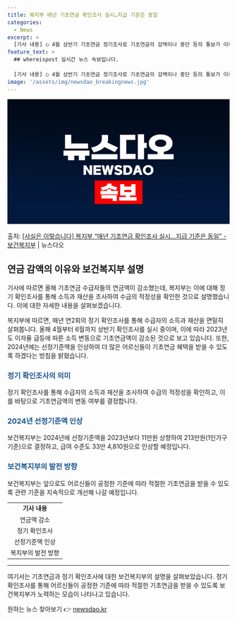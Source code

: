 ```yaml
---
title: 복지부 매년 기초연금 확인조사 실시…지급 기준은 동일
categories:
  - News
excerpt: >
  [기사 내용] ○ 4월 상반기 기초연금 정기조사로 기초연금의 감액이나 중단 등의 통보가 이루어지는데 올해는 …
feature_text: >
  ## whereispost 실시간 뉴스 속보입니다.

  [기사 내용] ○ 4월 상반기 기초연금 정기조사로 기초연금의 감액이나 중단 등의 통보가 이루어지는데 올해는 …
image: '/assets/img/newsdao_breakingnews.jpg'
---
```


![뉴스다오 속보](/assets/img/newsdao_breakingnews.jpg)

<p>출처: <a href="https://newsdao.kr/3762" rel="dofollow">[사실은 이렇습니다] 복지부 “매년 기초연금 확인조사 실시…지급 기준은 동일” - 보건복지부</a> | 뉴스다오</p>

<h2 data-ke-size="size26">연금 감액의 이유와 보건복지부 설명</h2>

기사에 따르면 올해 기초연금 수급자들의 연금액이 감소했는데, 복지부는 이에 대해 정기 확인조사를 통해 소득과 재산을 조사하여 수급의 적정성을 확인한 것으로 설명했습니다. 이에 대한 자세한 내용을 살펴보겠습니다.

<p data-ke-size="size16">복지부에 따르면, 매년 연2회의 정기 확인조사를 통해 수급자의 소득과 재산을 면밀히 살펴봅니다. 올해 4월부터 6월까지 상반기 확인조사를 실시 중이며, 이에 따라 2023년도 이자율 급등에 따른 소득 변동으로 기초연금액이 감소된 것으로 보고 있습니다. 또한, 2024년에는 선정기준액을 인상하여 더 많은 어르신들이 기초연금 혜택을 받을 수 있도록 하겠다는 방침을 밝혔습니다.</p>

<h3><b><span style="color: #1a5490;">정기 확인조사의 의미</span></b></h3>
<p data-ke-size="size16">정기 확인조사를 통해 수급자의 소득과 재산을 조사하여 수급의 적정성을 확인하고, 이를 바탕으로 기초연금액의 변동 여부를 결정합니다.</p>

<h3><b><span style="color: #1a5490;">2024년 선정기준액 인상</span></b></h3>
<p data-ke-size="size16">보건복지부는 2024년에 선정기준액을 2023년보다 11만원 상향하여 213만원(1인가구 기준)으로 결정하고, 급여 수준도 33만 4,810원으로 인상할 예정입니다.</p>

<h3><b><span style="color: #1a5490;">보건복지부의 발전 방향</span></b></h3>
<p data-ke-size="size16">보건복지부는 앞으로도 어르신들이 공정한 기준에 따라 적절한 기초연금을 받을 수 있도록 관련 기준을 지속적으로 개선해 나갈 예정입니다.</p>

<table>
	<tbody>
		<tr>
			<td style="text-align: center; height: 17px;"><b>기사 내용</b></td>
		</tr>
		<tr>
			<td style="text-align: center; height: 17px;">연금액 감소</td>
		</tr>
		<tr>
			<td style="text-align: center; height: 17px;">정기 확인조사</td>
		</tr>
		<tr>
			<td style="text-align: center; height: 17px;">선정기준액 인상</td>
		</tr>
		<tr>
			<td style="text-align: center; height: 17px;">복지부의 발전 방향</td>
		</tr>
	</tbody>
</table>

<hr>

여기서는 기초연금과 정기 확인조사에 대한 보건복지부의 설명을 살펴보았습니다. 정기 확인조사를 통해 어르신들이 공정한 기준에 따라 적절한 기초연금을 받을 수 있도록 보건복지부가 노력하는 모습이 나타나고 있습니다. 

원하는 뉴스 찾아보기 👉 <a href="https://newsdao.kr" rel="dofollow">newsdao.kr</a>


